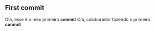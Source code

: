 ## First commit

Olá, esse é o meu primeiro **commit**
Olá, colaborador fazendo o primeiro **commit**
